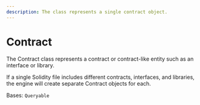 ```yaml
---
description: The class represents a single contract object.
---
```


# Contract

The Contract class represents a contract or contract-like entity such as an interface or library.

If a single Solidity file includes different contracts, interfaces, and libraries, the engine will create separate Contract objects for each.

Bases: `Queryable`
